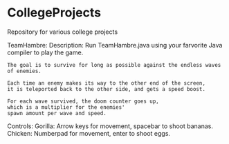 # CollegeProjects
Repository for various college projects

TeamHambre:
  Description:
    Run TeamHambre.java using your farvorite Java compiler to play the game. 

    The goal is to survive for long as possible against the endless waves of enemies. 
    
    Each time an enemy makes its way to the other end of the screen, 
    it is teleported back to the other side, and gets a speed boost.
    
    For each wave survived, the doom counter goes up, 
    which is a multiplier for the enemies' 
    spawn amount per wave and speed.
    
  Controls:
    Gorilla: Arrow keys for movement, spacebar to shoot bananas. 
    Chicken: Numberpad for movement, enter to shoot eggs.
